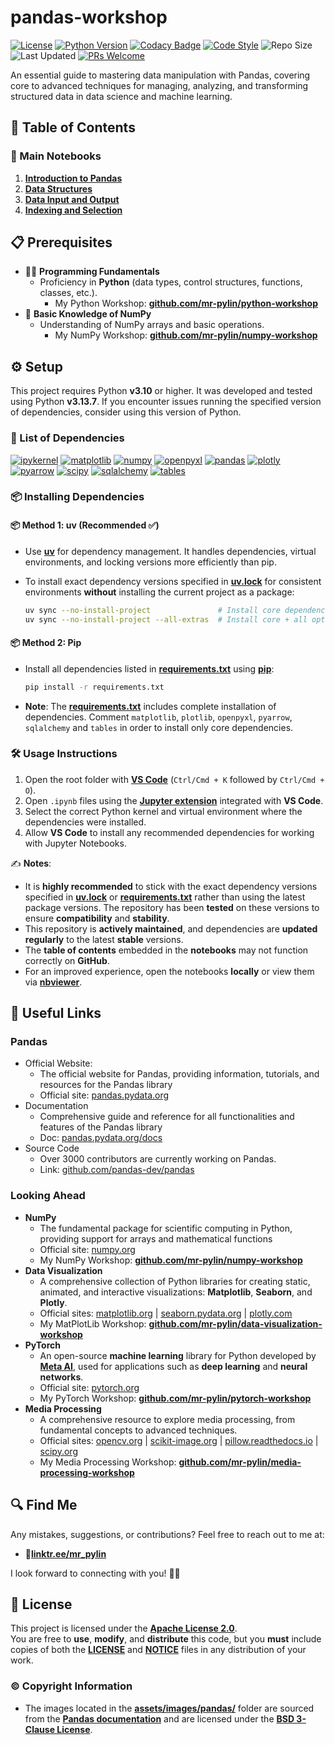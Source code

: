 # pandas-workshop

[![License](https://img.shields.io/github/license/mr-pylin/pandas-workshop?color=blue)](https://github.com/mr-pylin/pandas-workshop/blob/main/LICENSE)
[![Python Version](https://img.shields.io/badge/Python-3.13.7-yellow?logo=python&logoColor=white)](https://www.python.org/downloads/release/python-3137/)
[![Codacy Badge](https://app.codacy.com/project/badge/Grade/5da520bc0f0c4d30866d2864639e3d7f)](https://app.codacy.com/gh/mr-pylin/pandas-workshop/dashboard?utm_source=gh&utm_medium=referral&utm_content=&utm_campaign=Badge_grade)
[![Code Style](https://img.shields.io/badge/code%20style-black-black.svg)](https://github.com/psf/black)
![Repo Size](https://img.shields.io/github/repo-size/mr-pylin/pandas-workshop?color=lightblue)
![Last Updated](https://img.shields.io/github/last-commit/mr-pylin/pandas-workshop?color=orange)
[![PRs Welcome](https://img.shields.io/badge/PRs-welcome-brightgreen?color=brightgreen)](https://github.com/mr-pylin/pandas-workshop/pulls)

An essential guide to mastering data manipulation with Pandas, covering core to advanced techniques for managing, analyzing, and transforming structured data in data science and machine learning.

## 📖 Table of Contents

### 📖 Main Notebooks

1. [**Introduction to Pandas**](./code/01-introduction.ipynb)
1. [**Data Structures**](./code/02-data-structures.ipynb)
1. [**Data Input and Output**](./code/03-data-io.ipynb)
1. [**Indexing and Selection**](./code/04-indexing-selection.ipynb)

## 📋 Prerequisites

- 👨‍💻 **Programming Fundamentals**
  - Proficiency in **Python** (data types, control structures, functions, classes, etc.).
    - My Python Workshop: [**github.com/mr-pylin/python-workshop**](https://github.com/mr-pylin/python-workshop)
- 🔢 **Basic Knowledge of NumPy**
  - Understanding of NumPy arrays and basic operations.
    - My NumPy Workshop: [**github.com/mr-pylin/numpy-workshop**](https://github.com/mr-pylin/numpy-workshop)

## ⚙️ Setup

This project requires Python **v3.10** or higher. It was developed and tested using Python **v3.13.7**. If you encounter issues running the specified version of dependencies, consider using this version of Python.

### 📝 List of Dependencies

[![ipykernel](https://img.shields.io/badge/ipykernel-6.30.1-ff69b4)](https://pypi.org/project/ipykernel/6.30.1/)
[![matplotlib](https://img.shields.io/badge/matplotlib-3.10.6-blue)](https://pypi.org/project/matplotlib/3.10.6/)
[![numpy](https://img.shields.io/badge/numpy-2.3.3-orange)](https://pypi.org/project/numpy/2.3.3/)
[![openpyxl](https://img.shields.io/badge/openpyxl-3.1.5-lightblue)](https://pypi.org/project/openpyxl/3.1.5/)
[![pandas](https://img.shields.io/badge/pandas-2.3.3-yellow)](https://pypi.org/project/pandas/2.3.3/)
[![plotly](https://img.shields.io/badge/plotly-6.3.1-lightgrey)](https://pypi.org/project/plotly/6.3.1/)
[![pyarrow](https://img.shields.io/badge/pyarrow-21.0.0-purple)](https://pypi.org/project/pyarrow/21.0.0/)
[![scipy](https://img.shields.io/badge/scipy-1.16.2-darkblue)](https://pypi.org/project/scipy/1.16.2/)
[![sqlalchemy](https://img.shields.io/badge/sqlalchemy-2.0.43-green)](https://pypi.org/project/SQLAlchemy/2.0.43/)
[![tables](https://img.shields.io/badge/tables-3.10.2-red)](https://pypi.org/project/tables/3.10.2/)
<!-- [![ipywidgets](https://img.shields.io/badge/ipywidgets-8.1.5-ff6347)](https://pypi.org/project/ipywidgets/8.1.5/) -->

### 📦 Installing Dependencies

#### 📦 Method 1: uv (**Recommended** ✅)

- Use [**uv**](https://docs.astral.sh/uv/) for dependency management. It handles dependencies, virtual environments, and locking versions more efficiently than pip.  
- To install exact dependency versions specified in [**uv.lock**](./uv.lock) for consistent environments **without** installing the current project as a package:

  ```bash
  uv sync --no-install-project               # Install core dependencies
  uv sync --no-install-project --all-extras  # Install core + all optional dependencies
  ```

#### 📦 Method 2: Pip

- Install all dependencies listed in [**requirements.txt**](./requirements.txt) using [**pip**](https://pip.pypa.io/en/stable/installation/):

  ```bash
  pip install -r requirements.txt
  ```

- **Note**: The [**requirements.txt**](./requirements.txt) includes complete installation of dependencies. Comment `matplotlib`, `plotlib`, `openpyxl`, `pyarrow`, `sqlalchemy` and `tables` in order to install only core dependencies.

### 🛠️ Usage Instructions

1. Open the root folder with [**VS Code**](https://code.visualstudio.com/) (`Ctrl/Cmd + K` followed by `Ctrl/Cmd + O`).
1. Open `.ipynb` files using the [**Jupyter extension**](https://marketplace.visualstudio.com/items?itemName=ms-toolsai.jupyter) integrated with **VS Code**.
1. Select the correct Python kernel and virtual environment where the dependencies were installed.
1. Allow **VS Code** to install any recommended dependencies for working with Jupyter Notebooks.

✍️ **Notes**:  

- It is **highly recommended** to stick with the exact dependency versions specified in [**uv.lock**](./uv.lock) or [**requirements.txt**](./requirements.txt) rather than using the latest package versions. The repository has been **tested** on these versions to ensure **compatibility** and **stability**.
- This repository is **actively maintained**, and dependencies are **updated regularly** to the latest **stable** versions.
- The **table of contents** embedded in the **notebooks** may not function correctly on **GitHub**.
- For an improved experience, open the notebooks **locally** or view them via [**nbviewer**](https://nbviewer.org/github/mr-pylin/pandas-workshop).

## 🔗 Useful Links

### **Pandas**

- Official Website:
  - The official website for Pandas, providing information, tutorials, and resources for the Pandas library
  - Official site: [pandas.pydata.org](https://pandas.pydata.org/)
- Documentation
  - Comprehensive guide and reference for all functionalities and features of the Pandas library
  - Doc: [pandas.pydata.org/docs](https://pandas.pydata.org/docs/)
- Source Code
  - Over 3000 contributors are currently working on Pandas.
  - Link: [github.com/pandas-dev/pandas](https://github.com/pandas-dev/pandas)

### **Looking Ahead**

- **NumPy**
  - The fundamental package for scientific computing in Python, providing support for arrays and mathematical functions
  - Official site: [numpy.org](https://numpy.org/)
  - My NumPy Workshop: [**github.com/mr-pylin/numpy-workshop**](https://github.com/mr-pylin/numpy-workshop)
- **Data Visualization**
  - A comprehensive collection of Python libraries for creating static, animated, and interactive visualizations: **Matplotlib**, **Seaborn**, and **Plotly**.
  - Official sites: [matplotlib.org](https://matplotlib.org/) | [seaborn.pydata.org](https://seaborn.pydata.org/) | [plotly.com](https://plotly.com/)
  - My MatPlotLib Workshop: [**github.com/mr-pylin/data-visualization-workshop**](https://github.com/mr-pylin/data-visualization-workshop)
- **PyTorch**
  - An open-source **machine learning** library for Python developed by [**Meta AI**](https://ai.meta.com/), used for applications such as **deep learning** and **neural networks**.
  - Official site: [pytorch.org](https://pytorch.org/)
  - My PyTorch Workshop: [**github.com/mr-pylin/pytorch-workshop**](https://github.com/mr-pylin/pytorch-workshop)
- **Media Processing**
  - A comprehensive resource to explore media processing, from fundamental concepts to advanced techniques.
  - Official sites: [opencv.org](https://opencv.org/) | [scikit-image.org](https://scikit-image.org/) | [pillow.readthedocs.io](https://pillow.readthedocs.io/en/stable/index.html) | [scipy.org](https://scipy.org/)
  - My Media Processing Workshop: [**github.com/mr-pylin/media-processing-workshop**](https://github.com/mr-pylin/media-processing-workshop)

## 🔍 Find Me

Any mistakes, suggestions, or contributions? Feel free to reach out to me at:

- 📍[**linktr.ee/mr_pylin**](https://linktr.ee/mr_pylin)

I look forward to connecting with you! 🏃‍♂️

## 📄 License

This project is licensed under the **[Apache License 2.0](./LICENSE)**.  
You are free to **use**, **modify**, and **distribute** this code, but you **must** include copies of both the [**LICENSE**](./LICENSE) and [**NOTICE**](./NOTICE) files in any distribution of your work.

### ©️ Copyright Information

- The images located in the [**assets/images/pandas/**](./assets/images/pandas/) folder are sourced from the [**Pandas documentation**](https://pandas.pydata.org/docs/) and are licensed under the [**BSD 3-Clause License**](https://github.com/pandas-dev/pandas/blob/main/LICENSE).
